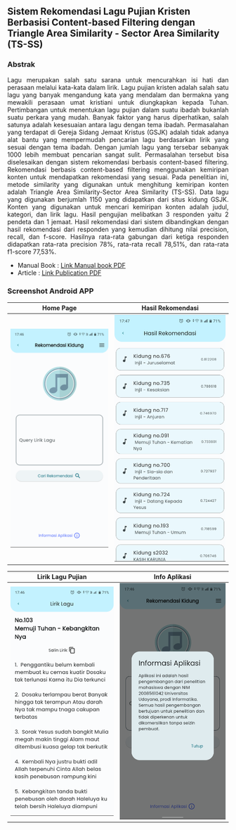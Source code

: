 ## Sistem Rekomendasi Lagu Pujian Kristen Berbasisi Content-based Filtering dengan Triangle Area Similarity - Sector Area Similarity (TS-SS)

### Abstrak

<div style="text-align: justify">
    Lagu merupakan salah satu sarana untuk mencurahkan isi hati dan perasaan melalui kata-kata dalam lirik. Lagu pujian kristen adalah salah satu lagu yang banyak mengandung kata yang mendalam dan bermakna yang mewakili perasaan umat kristiani untuk diungkapkan kepada Tuhan. Pertimbangan untuk menentukan lagu pujian dalam suatu ibadah bukanlah suatu perkara yang mudah. Banyak faktor yang harus diperhatikan, salah satunya adalah kesesuaian antara lagu dengan tema ibadah. Permasalahan yang terdapat di Gereja Sidang Jemaat Kristus (GSJK) adalah tidak adanya alat bantu yang mempermudah pencarian lagu berdasarkan lirik yang sesuai dengan tema ibadah. Dengan jumlah lagu yang tersebar sebanyak 1000 lebih membuat pencarian sangat sulit. Permasalahan tersebut bisa diselesaikan dengan sistem rekomendasi berbasis content-based filtering. Rekomendasi berbasis content-based filtering menggunakan kemiripan konten untuk mendapatkan rekomendasi yang sesuai. Pada penelitian ini, metode similarity yang digunakan untuk menghitung kemiripan konten adalah Triangle Area Similarity-Sector Area Similarity (TS-SS). Data lagu yang digunakan berjumlah 1150 yang didapatkan dari situs kidung GSJK. Konten yang digunakan untuk mencari kemiripan konten adalah judul, kategori, dan lirik lagu. Hasil pengujian melibatkan 3 responden yaitu 2 pendeta dan 1 jemaat. Hasil rekomendasi dari sistem dibandingkan dengan hasil rekomendasi dari responden yang kemudian dihitung nilai precision, recall, dan f-score. Hasilnya rata-rata gabungan dari ketiga responden didapatkan rata-rata precision 78%, rata-rata recall 78,51%, dan rata-rata f1-score 77,53%.

</div>

- Manual Book : [Link Manual book PDF](https://drive.google.com/file/d/1HMP87ZERXl4bOBYY2FNAW4_GAsBE2naQ/view?usp=sharing)
- Article : [Link Publication PDF](https://drive.google.com/file/d/1PwpWmN8-jcV8fNfawQj59yGVntK15RI1/view?usp=sharing)

### Screenshot Android APP

| Home Page                | Hasil Rekomendasi        |
|--------------------------|--------------------------|
| ![App1](readmeimg/1.png) | ![App1](readmeimg/4.png) |

| Lirik Lagu Pujian        | Info Aplikasi            |
|--------------------------|--------------------------|
| ![App1](readmeimg/2.png) | ![App1](readmeimg/3.png) |